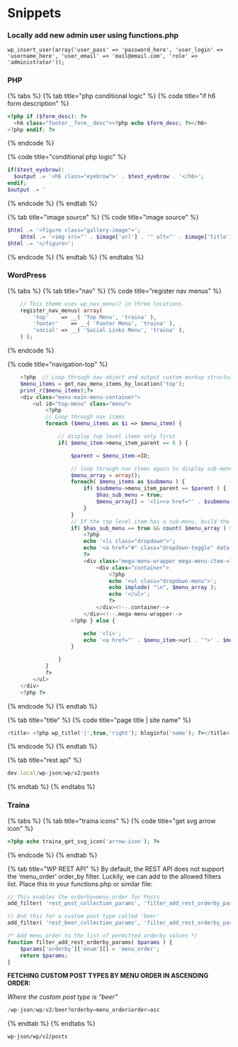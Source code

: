 # Snippets

### Locally add new admin user using functions.php

```
wp_insert_user(array('user_pass' => 'password_here', 'user_login' => 'username_here', 'user_email' => 'mail@email.com', 'role' => 'administrator'));
```

### PHP

{% tabs %}
{% tab title="php conditional logic" %}
{% code title="if h6 form description" %}
```php
<?php if ($form_desc): ?>
  <h6 class="footer__form__desc"><?php echo $form_desc; ?></h6>
<?php endif; ?>
```
{% endcode %}

{% code title="conditional php logic" %}
```php
if($text_eyebrow):
  $output .= '<h6 class="eyebrow">' . $text_eyebrow . '</h6>';
endif;
$output .= '

```
{% endcode %}
{% endtab %}

{% tab title="image source" %}
{% code title="image source" %}
```php
$html .= '<figure class="gallery-image">';
    $html .= '<img src="' . $image['url'] . '" alt="' . $image['title'] . '" />';
$html .= '</figure>';
```
{% endcode %}
{% endtab %}
{% endtabs %}

### WordPress

{% tabs %}
{% tab title="nav" %}
{% code title="register nav menus" %}
```php
	// This theme uses wp_nav_menu() in three locations.
	register_nav_menus( array(
		'top'    => __( 'Top Menu', 'traina' ),
		'footer'    => __( 'Footer Menu', 'traina' ),
		'social' => __( 'Social Links Menu', 'traina' ),
	) );
```
{% endcode %}

{% code title="navigation-top" %}
```php
	<?php  // Loop through nav object and output custom markup structure
    $menu_items = get_nav_menu_items_by_location('top');
	print_r($menu_items);?>
	<div class="menu-main-menu-container">
		<ul id="top-menu" class="menu">
			<?php
			// Loop through nav items
			foreach ($menu_items as $i => $menu_item) {

				// display top level items only first
				if( $menu_item->menu_item_parent == 0 ) {

	                $parent = $menu_item->ID;

					// loop through nav items again to display sub-menu items of this top level item
	                $menu_array = array();
	                foreach( $menu_items as $submenu ) {
	                    if( $submenu->menu_item_parent == $parent ) {
	                        $has_sub_menu = true;
	                        $menu_array[] = '<li><a href="' . $submenu->url . '">' . $submenu->title . '</a></li>' ."\n";
	                    }
	                }
					// If the top level item has a sub-menu, build the mega-menu and display the second level items.
	                if( $has_sub_menu == true && count( $menu_array ) > 0 ) {?>
						<?php
						echo '<li class="dropdown">';
	                    echo '<a href="#" class="dropdown-toggle" data-toggle="dropdown" role="button" aria-haspopup="true" aria-expanded="false">' . $menu_item->title . ' <span class="caret"></span></a>';
						?>
						<div class="mega-menu-wrapper mega-menu-item-<?php echo $i;?>">
							<div class="container">
								<?php
			                    echo '<ul class="dropdown-menu">';
			                    echo implode( "\n", $menu_array );
			                    echo '</ul>';
								?>
							</div><!--.container-->
						</div><!--.mega-menu-wrapper-->
	                <?php } else {

	                    echo '<li>';
	                    echo '<a href="' . $menu_item->url . '">' . $menu_item->title . '</a>';
	                }

	            }
			}
			?>
		</ul>
	</div>
	<?php ?>
```
{% endcode %}
{% endtab %}

{% tab title="title" %}
{% code title="page title | site name" %}
```php
<title>	<?php wp_title('|',true,'right'); bloginfo('name'); ?></title>
```
{% endcode %}
{% endtab %}

{% tab title="rest api" %}
```javascript
dev.local/wp-json/wp/v2/posts
```
{% endtab %}
{% endtabs %}

### Traina

{% tabs %}
{% tab title="traina icons" %}
{% code title="get svg arrow icon" %}
```php
<?php echo traina_get_svg_icon('arrow-icon'); ?>
```
{% endcode %}
{% endtab %}

{% tab title="WP REST API" %}
By default, the REST API does not support the ‘menu\_order’ order\_by filter. Luckily, we can add to the allowed filters list. Place this in your functions.php or similar file:

```php
// This enables the orderby=menu_order for Posts
add_filter( 'rest_post_collection_params', 'filter_add_rest_orderby_params', 10, 1 );

// And this for a custom post type called 'beer'
add_filter( 'rest_beer_collection_params', 'filter_add_rest_orderby_params', 10, 1 );

/* Add menu_order to the list of permitted orderby values */
function filter_add_rest_orderby_params( $params ) {
	$params['orderby']['enum'][] = 'menu_order';
	return $params;
}
```

**FETCHING CUSTOM POST TYPES BY MENU ORDER IN ASCENDING ORDER:**

_Where the custom post type is “beer”_

```php
/wp-json/wp/v2/beer?orderby=menu_order&order=asc
```
{% endtab %}
{% endtabs %}

```
wp-json/wp/v2/posts
```
